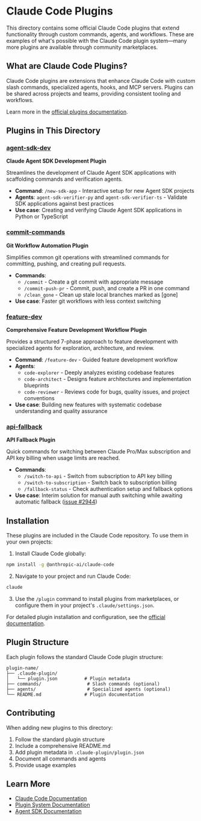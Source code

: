 # Claude Code Plugins

This directory contains some official Claude Code plugins that extend functionality through custom commands, agents, and workflows. These are examples of what's possible with the Claude Code plugin system—many more plugins are available through community marketplaces.

## What are Claude Code Plugins?

Claude Code plugins are extensions that enhance Claude Code with custom slash commands, specialized agents, hooks, and MCP servers. Plugins can be shared across projects and teams, providing consistent tooling and workflows.

Learn more in the [official plugins documentation](https://docs.claude.com/en/docs/claude-code/plugins).

## Plugins in This Directory

### [agent-sdk-dev](./agent-sdk-dev/)

**Claude Agent SDK Development Plugin**

Streamlines the development of Claude Agent SDK applications with scaffolding commands and verification agents.

- **Command**: `/new-sdk-app` - Interactive setup for new Agent SDK projects
- **Agents**: `agent-sdk-verifier-py` and `agent-sdk-verifier-ts` - Validate SDK applications against best practices
- **Use case**: Creating and verifying Claude Agent SDK applications in Python or TypeScript

### [commit-commands](./commit-commands/)

**Git Workflow Automation Plugin**

Simplifies common git operations with streamlined commands for committing, pushing, and creating pull requests.

- **Commands**:
  - `/commit` - Create a git commit with appropriate message
  - `/commit-push-pr` - Commit, push, and create a PR in one command
  - `/clean_gone` - Clean up stale local branches marked as [gone]
- **Use case**: Faster git workflows with less context switching

### [feature-dev](./feature-dev/)

**Comprehensive Feature Development Workflow Plugin**

Provides a structured 7-phase approach to feature development with specialized agents for exploration, architecture, and review.

- **Command**: `/feature-dev` - Guided feature development workflow
- **Agents**:
  - `code-explorer` - Deeply analyzes existing codebase features
  - `code-architect` - Designs feature architectures and implementation blueprints
  - `code-reviewer` - Reviews code for bugs, quality issues, and project conventions
- **Use case**: Building new features with systematic codebase understanding and quality assurance

### [api-fallback](./api-fallback/)

**API Fallback Plugin**

Quick commands for switching between Claude Pro/Max subscription and API key billing when usage limits are reached.

- **Commands**:
  - `/switch-to-api` - Switch from subscription to API key billing
  - `/switch-to-subscription` - Switch back to subscription billing
  - `/fallback-status` - Check authentication setup and fallback options
- **Use case**: Interim solution for manual auth switching while awaiting automatic fallback ([issue #2944](https://github.com/anthropics/claude-code/issues/2944))

## Installation

These plugins are included in the Claude Code repository. To use them in your own projects:

1. Install Claude Code globally:
```bash
npm install -g @anthropic-ai/claude-code
```

2. Navigate to your project and run Claude Code:
```bash
claude
```

3. Use the `/plugin` command to install plugins from marketplaces, or configure them in your project's `.claude/settings.json`.

For detailed plugin installation and configuration, see the [official documentation](https://docs.claude.com/en/docs/claude-code/plugins).

## Plugin Structure

Each plugin follows the standard Claude Code plugin structure:

```
plugin-name/
├── .claude-plugin/
│   └── plugin.json          # Plugin metadata
├── commands/                 # Slash commands (optional)
├── agents/                   # Specialized agents (optional)
└── README.md                # Plugin documentation
```

## Contributing

When adding new plugins to this directory:

1. Follow the standard plugin structure
2. Include a comprehensive README.md
3. Add plugin metadata in `.claude-plugin/plugin.json`
4. Document all commands and agents
5. Provide usage examples

## Learn More

- [Claude Code Documentation](https://docs.claude.com/en/docs/claude-code/overview)
- [Plugin System Documentation](https://docs.claude.com/en/docs/claude-code/plugins)
- [Agent SDK Documentation](https://docs.claude.com/en/api/agent-sdk/overview)
